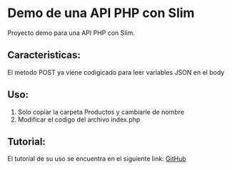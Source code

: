 # Demo de una API PHP con Slim
Proyecto demo para una API PHP con Slim.

## Caracteristicas:
El metodo POST ya viene codigicado para leer variables JSON en el body

## Uso:
1. Solo copiar la carpeta Productos y cambiarle de nombre
2. Modificar el codigo del archivo index.php

## Tutorial:
El tutorial de su uso se encuentra en el siguiente link: [GitHub](http://github.com)
